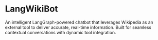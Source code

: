 # LangWikiBot
An intelligent LangGraph-powered chatbot that leverages Wikipedia as an external tool to deliver accurate, real-time information. Built for seamless contextual conversations with dynamic tool integration.
